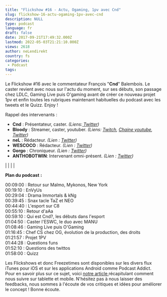 ```yaml
---
title: "Flickshow #16 - Actu, Ogaming, 1pv avec Cnd"
slug: flickshow-16-actu-ogaming-1pv-avec-cnd
description: NULL
type: podcast
language: fr
draft: false
date: 2017-09-21T17:49:32.000Z
lastmod: 2022-05-03T21:21:10.000Z
views: 2618
author: neLendirekt
country: fs
categories:
 - Podcast
tags:
---
```

Le Flickshow #16 avec le commentateur François "**Cnd**" Balembois. Le caster revient avec nous sur l'actu du moment, sur ses débuts, son passage chez LDLC, Gaming Live puis O'gaming avant de créer ce nouveau projet 1pv et enfin toutes les rubriques maintenant habituelles du podcast avec les tweets et le Quizz. Enjoy !

Rappel des intervenants :

* **Cnd** : Présentateur, caster. _(Liens:[ Twitter](https://twitter.com/CMCnd))_
* **Bloody** : Streamer, caster, youtuber. _(Liens: [Twitch](https://www.twitch.tv/bloodysusu%5F), [Chaine youtube](https://www.youtube.com/channel/UCC0NyiY%5FPHwuLtmH5hloHUw), [Twitter](https://twitter.com/bloodySuSu))_
* **neL** : Rédacteur. _(Lien : [Twitter](https://twitter.com/neLendirekt))_
* **WESCOCO** : Rédacteur. _(Lien : [Twitter](https://twitter.com/WESCOCO%5F))_
* **Gorgo** : Chroniqueur. _(Lien : [Twitter](https://twitter.com/Gorgorot38))_
* **ANTHOBOTWIN**: Intervenant omni-présent. _(Lien : [Twitter](https://twitter.com/AnthobotwiN))_

|  |
|  |

**Plan du podcast** **:**

00:09:00 : Retour sur Malmo, Mykonos, New York  
00:19:10 : EnVyUs  
00:29:04 : Drama Immortals & kNg  
00:39:45 : Snax tacle TaZ et NEO  
00:44:40 : L'esport sur C8  
00:55:10 : Retour d'aAa  
00:59:10 : Qui est Cnd?, les débuts dans l'esport  
01:04:50 : Caster l'ESWC, le duo avec MANU  
01:08:46 : Gaming Live puis O'Gaming  
01:16:45 : Chef CS chez OG, évolution de la production, des droits  
01:21:57 : Projet 1PV  
01:44:28 : Questions funs  
01:52:10 : Questions des twittos  
01:58:00 : Quizz

Les Flickshows et donc Freezetimes sont disponibles sur les divers flux iTunes pour iOS et sur les applications Android comme Podcast Addict. Pour en savoir plus sur ce sujet, voici [notre article ](https://flickshot.fr/fr/comment-ecouter-le-flickshow-sur-telephone-et-tablette/&59a013864d64e)récapitulant comment nous suivre sur tablette et mobile. N'hésitez pas à nous laisser des feedbacks, nous sommes à l'écoute de vos critiques et idées pour améliorer le concept ! Bonne écoute.
